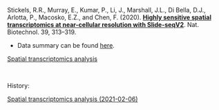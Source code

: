 Stickels, R.R., Murray, E., Kumar, P., Li, J., Marshall, J.L., Di Bella, D.J., Arlotta, P., Macosko, E.Z., and Chen, F. (2020). [**Highly sensitive spatial transcriptomics at near-cellular resolution with Slide-seqV2**](https://doi.org/10.1038/s41587-020-0739-1). Nat. Biotechnol. 39, 313–319.

- Data summary can be found [here](https://singlecell.broadinstitute.org/single_cell/study/SCP815/sensitive-spatial-genome-wide-expression-profiling-at-cellular-resolution#study-visualize).

[Spatial transcriptomics analysis](https://jlduan.github.io/replica/s41587-020-0739-1/notebooks/analyze_spatial.html)

<br>

History:

[Spatial transcriptomics analysis (2021-02-06)](https://jlduan.github.io/replica/s41587-020-0739-1/notebooks/analyze_spatial_2021-02-06.html)
